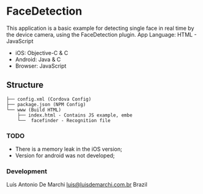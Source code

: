 # FaceDetection 

This application is a basic example for detecting single face in real time by the device camera, using the FaceDetection plugin.
App Language: HTML - JavaScript
- iOS: Objective-C & C
- Android: Java & C
- Browser: JavaScript

## Structure
```
├── config.xml (Cordova Config)
├── package.json (NPM Config)
└── www (Build HTML)
    ├── index.html - Contains JS example, embe
    └──  facefinder - Recognition file

```

### TODO
- There is a memory leak in the iOS version;
- Version for android was not developed;

### Development
Luís Antonio De Marchi
luis@luisdemarchi.com.br
Brazil
